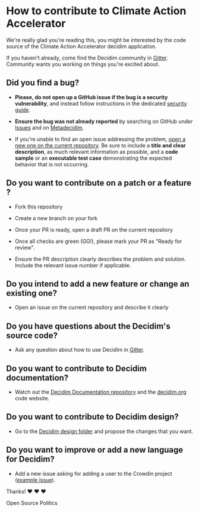   # How to contribute to Climate Action Accelerator

We're really glad you're reading this, you might be interested by the code source of the Climate Action Accelerator decidim application.

If you haven't already, come find the Decidim community in [Gitter](https://gitter.im/decidim/decidim). Community wants you working on things you're excited about.

## Did you find a bug?

* **Please, do not open up a GitHub issue if the bug is a security vulnerability**, and instead follow instructions in the dedicated [security guide](./docs/SECURITY.md).

* **Ensure the bug was not already reported** by searching on GitHub under [Issues](https://github.com/decidim/decidim/issues) and on [Metadecidim](https://meta.decidim.org/processes/bug-report/f/210/proposals).

* If you're unable to find an open issue addressing the problem, [open a new one on the current repository](https://github.com/OpenSourcePolitics/decidim-caa). Be sure to include a **title and clear description**, as much relevant information as possible, and a **code sample** or an **executable test case** demonstrating the expected behavior that is not occurring.

## Do you want to contribute on a patch or a feature ?

* Fork this repository
* Create a new branch on your fork
* Once your PR is ready, open a draft PR on the current repository
* Once all checks are green (GG!), please mark your PR as "Ready for review".

* Ensure the PR description clearly describes the problem and solution. Include the relevant issue number if applicable.

## Do you intend to add a new feature or change an existing one?

* Open an issue on the current repository and describe it clearly

## Do you have questions about the Decidim's source code?

* Ask any question about how to use Decidim in [Gitter](https://gitter.im/decidim/decidim).

## Do you want to contribute to Decidim documentation?

* Watch out the [Decidim Documentation repository](https://github.com/decidim/docs.decidim.org) and the [decidim.org](https://github.com/decidim/decidim.org) code website.

## Do you want to contribute to Decidim design?

* Go to the [Decidim design folder](https://github.com/decidim/decidim/tree/master/decidim_app-design) and propose the changes that you want.

## Do you want to improve or add a new language for Decidim?

* Add a new issue asking for adding a user to the Crowdin project ([example issue](https://github.com/decidim/decidim/issues/2073)).

Thanks! :heart: :heart: :heart:

Open Source Politics

